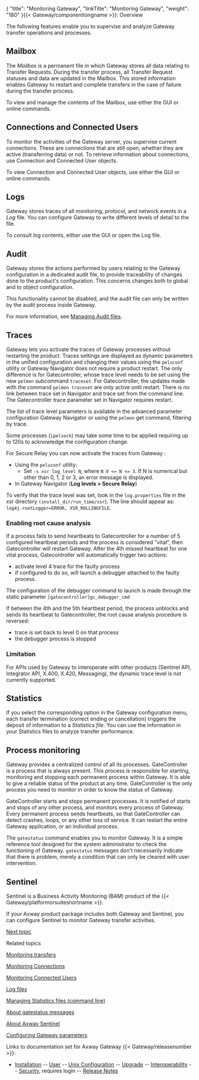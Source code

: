 {
    "title": "Monitoring Gateway",
    "linkTitle": "Monitoring Gateway",
    "weight": "180"
}{{< Gateway/componentlongname  >}}: Overview

The following features enable you to supervise and analyze Gateway transfer operations and processes.

## Mailbox

The *Mailbox* is a permanent file in which Gateway stores all data relating to Transfer Requests. During the transfer process, all Transfer Request statuses and data are updated in the Mailbox. This stored information enables Gateway to restart and complete transfers in the case of failure during the transfer process.

To view and manage the contents of the Mailbox, use either the GUI or online commands.

## Connections and Connected Users

To monitor the activities of the Gateway server, you supervise current connections. These are connections that are still open, whether they are active (transferring data) or not. To retrieve information about connections, use Connection and Connected User objects.

To view Connection and Connected User objects, use either the GUI or online commands.

## Logs

Gateway stores traces of all monitoring, protocol, and network events in a *Log* file. You can configure Gateway to write different levels of detail to the file.

To consult log contents, either use the GUI or open the Log file.

<span id="Traces"></span>

## 

## Audit

Gateway stores the actions performed by users relating to the Gateway configuration in a dedicated audit file, to provide traceability of changes done to the product's configuration. This concerns changes both to global and to object configuration.

This functionality cannot be disabled, and the audit file can only be written by the audit process inside Gateway.

For more information, see <a href="../../audit" class="MCXref xref">Managing Audit files</a>.

## Traces

Gateway lets you activate the traces of Gateway processes without restarting the product. Traces settings are displayed as dynamic parameters in the unified configuration and changing their values using the `peluconf` utility or Gateway Navigator does not require a product restart. The only difference is for Gatecontroller, whose trace level needs to be set using the new `pelmon` subcommand `traceset`. For Gatecontroller, the updates made with the command `pelmon traceset` are only active until restart. There is no link between trace set in Navigator and trace set from the command line. The Gatecontroller trace parameter set in Navigator requires restart.

The list of trace level parameters is available in the advanced parameter configuration Gateway Navigator or using the `pelmon` get command, filtering by trace.

Some processes (`ipelsock`) may take some time to be applied requiring up to 120s to acknowledge the configuration change.

For Secure Relay you can now activate the traces from Gateway :

-   Using the `peluconf` utility:
    -   Set `-s xsr log_level N`, where `N 0 <= N <= 3`. If N is numerical but other than 0, 1, 2 or 3, an error message is displayed.
-   In Gateway Navigator (**Log levels > Secure Relay**)

To verify that the trace level was set, look in the `log.properties` file in the xsr directory `(install_dir/run_time/xsr`). The line should appear as: `log4j.rootLogger=ERROR, XSR_ROLLINGFILE`.

### Enabling root cause analysis

If a process fails to send heartbeats to Gatecontroller for a number of 5 configured heartbeat periods and the process is considered "vital", then Gatecontroller will restart Gateway. After the 4th missed heartbeat for one vital process, Gatecontroller will automatically trigger two actions:

-   activate level 4 trace for the faulty process
-   if configured to do so, will launch a debugger attached to the faulty process.

The configuration of the debugger command to launch is made through the static parameter `[gatecontroller]gc_debugger_cmd`

If between the 4th and the 5th heartbeat period, the process unblocks and sends its heartbeat to Gatecontroller, the root cause analysis procedure is reversed:

-   trace is set back to level 0 on that process
-   the debugger process is stopped

### Limitation

For APIs used by Gateway to interoperate with other products (Sentinel API, Integrator API, X.400, X.420, Messaging), the dynamic trace level is not currently supported.

## Statistics

If you select the corresponding option in the Gateway configuration menu, each transfer termination (correct ending or cancellation) triggers the deposit of information to a *Statistics file*. You can use the information in your Statistics files to analyze transfer performance.

## Process monitoring

Gateway provides a centralized control of all its processes. GateController is a process that is always present. This process is responsible for starting, monitoring and stopping each permanent process within Gateway. It is able to give a reliable status of the product at any time. GateController is the only process you need to monitor in order to know the status of Gateway.

GateController starts and stops permanent processes. It is notified of starts and stops of any other process, and monitors every process of Gateway. Every permanent process sends heartbeats, so that GateController can detect crashes, loops, or any other loss of service. It can restart the entire Gateway application, or an individual process.

The `gatestatus` command enables you to monitor Gateway. It is a simple reference tool designed for the system administrator to check the functioning of Gateway. `gatestatus` messages don't necessarily indicate that there is problem, merely a condition that can only be cleared with user intervention.

## Sentinel

Sentinel is a Business Activity Monitoring (BAM) product of the {{< Gateway/platformorsuiteshortname  >}}.

If your Axway product package includes both Gateway and Sentinel, you can configure Sentinel to monitor Gateway transfer activities.

[Next topic](../ov_dmz_deployment)

Related topics

[Monitoring transfers](../../transfers_start_here/monitoring_transfers_start_here)

[Monitoring Connections](../../transfers_start_here/monitoring_transfers_start_here/monitoring_connections_gui)

[Monitoring Connected Users](../../transfers_start_here/monitoring_transfers_start_here/monitoring_connected_users_(gui))

[Log files](../../transfers_start_here/monitoring_transfers_start_here/log_files)

[Managing Statistics files (command line)](../../transfers_start_here/monitoring_transfers_start_here/viewing_and_managing_mailbox_contents_cli/managing_statistics_files)

[About gatestatus messages](../../starting_and_stopping_server/c_gatestatus_messages)

[About Axway Sentinel](../../connectors_about/sentinel_about)

<a href="../../configuration_start_here/config_gateway_paras" class="MCXref xref">Configuring Gateway parameters</a>

Links to documentation set for Axway Gateway {{< Gateway/releasenumber  >}}:

-   [Installation](/bundle/Gateway_6173_InstallationGuide_allOS_en_HTML5/page/Content/start_page.htm) -- [User](/bundle/Gateway_6173_UsersGuide_allOS_en_HTML5/page/Content/start_page.htm) -- [Unix Configuration](/bundle/Gateway_6173_ConfigurationGuide_UNIX_en_HTML5/page/Content/start_page.htm) -- [Upgrade](/bundle/Gateway_6173_UpgradeGuide_allOS_en_HTML5/page/Content/start_page.htm) -- [Interoperability](/bundle/Gateway_6173_InteroperabilityGuide_allOS_en_HTML5/page/Content/start_page.htm) -- [Security](/bundle/Gateway_6173_SecurityGuide_allOS_en_HTML5/page/Content/start_page.htm), requires login -- [Release Notes](/bundle/Gateway_6173_ReleaseNotes_allOS_en_HTML5/page/Content/Gateway_ReleaseNotes_allOS_en.htm)
